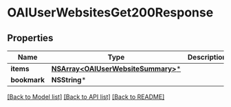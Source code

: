 # OAIUserWebsitesGet200Response

## Properties
Name | Type | Description | Notes
------------ | ------------- | ------------- | -------------
**items** | [**NSArray&lt;OAIUserWebsiteSummary&gt;***](OAIUserWebsiteSummary.md) |  | 
**bookmark** | **NSString*** |  | [optional] 

[[Back to Model list]](../README.md#documentation-for-models) [[Back to API list]](../README.md#documentation-for-api-endpoints) [[Back to README]](../README.md)


